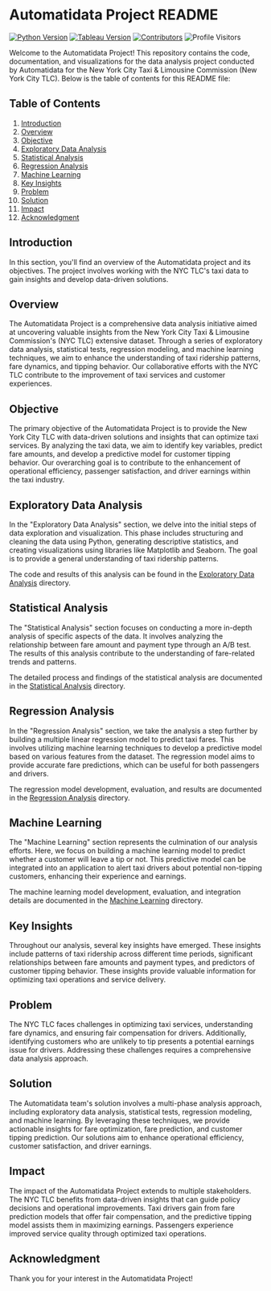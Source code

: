 # Automatidata Project README
[![Python Version](https://img.shields.io/badge/Python-3.7%20%7C%203.8%20%7C%203.9-blue)](https://www.python.org/downloads/release/python-390/)
[![Tableau Version](https://img.shields.io/badge/Tableau-2021.2%2B-blue)](https://www.tableau.com/support/releases)
[![Contributors](https://img.shields.io/github/contributors/Automatidata/Automatidata_Project)](https://github.com/Automatidata/Automatidata_Project/graphs/contributors)
![Profile Visitors](https://visitor-badge.glitch.me/badge?page_id=mussarratk.mussarratk)


Welcome to the Automatidata Project! This repository contains the code, documentation, and visualizations for the data analysis project conducted by Automatidata for the New York City Taxi & Limousine Commission (New York City TLC). Below is the table of contents for this README file:

## Table of Contents

1. [Introduction](#introduction)
2. [Overview](#overview)
3. [Objective](#objective)
4. [Exploratory Data Analysis](#exploratory-data-analysis)
5. [Statistical Analysis](#statistical-analysis)
6. [Regression Analysis](#regression-analysis)
7. [Machine Learning](#machine-learning)
8. [Key Insights](#key-insights)
9. [Problem](#problem)
10. [Solution](#solution)
11. [Impact](#impact)
12. [Acknowledgment](#acknowledgment)

## Introduction

In this section, you'll find an overview of the Automatidata project and its objectives. The project involves working with the NYC TLC's taxi data to gain insights and develop data-driven solutions.

## Overview

The Automatidata Project is a comprehensive data analysis initiative aimed at uncovering valuable insights from the New York City Taxi & Limousine Commission's (NYC TLC) extensive dataset. Through a series of exploratory data analysis, statistical tests, regression modeling, and machine learning techniques, we aim to enhance the understanding of taxi ridership patterns, fare dynamics, and tipping behavior. Our collaborative efforts with the NYC TLC contribute to the improvement of taxi services and customer experiences.

## Objective

The primary objective of the Automatidata Project is to provide the New York City TLC with data-driven solutions and insights that can optimize taxi services. By analyzing the taxi data, we aim to identify key variables, predict fare amounts, and develop a predictive model for customer tipping behavior. Our overarching goal is to contribute to the enhancement of operational efficiency, passenger satisfaction, and driver earnings within the taxi industry.

## Exploratory Data Analysis

In the "Exploratory Data Analysis" section, we delve into the initial steps of data exploration and visualization. This phase includes structuring and cleaning the data using Python, generating descriptive statistics, and creating visualizations using libraries like Matplotlib and Seaborn. The goal is to provide a general understanding of taxi ridership patterns.

The code and results of this analysis can be found in the [Exploratory Data Analysis](./exploratory_data_analysis) directory.

## Statistical Analysis

The "Statistical Analysis" section focuses on conducting a more in-depth analysis of specific aspects of the data. It involves analyzing the relationship between fare amount and payment type through an A/B test. The results of this analysis contribute to the understanding of fare-related trends and patterns.

The detailed process and findings of the statistical analysis are documented in the [Statistical Analysis](./statistical_analysis) directory.

## Regression Analysis

In the "Regression Analysis" section, we take the analysis a step further by building a multiple linear regression model to predict taxi fares. This involves utilizing machine learning techniques to develop a predictive model based on various features from the dataset. The regression model aims to provide accurate fare predictions, which can be useful for both passengers and drivers.

The regression model development, evaluation, and results are documented in the [Regression Analysis](./regression_analysis) directory.

## Machine Learning

The "Machine Learning" section represents the culmination of our analysis efforts. Here, we focus on building a machine learning model to predict whether a customer will leave a tip or not. This predictive model can be integrated into an application to alert taxi drivers about potential non-tipping customers, enhancing their experience and earnings.

The machine learning model development, evaluation, and integration details are documented in the [Machine Learning](./machine_learning) directory.

## Key Insights

Throughout our analysis, several key insights have emerged. These insights include patterns of taxi ridership across different time periods, significant relationships between fare amounts and payment types, and predictors of customer tipping behavior. These insights provide valuable information for optimizing taxi operations and service delivery.

## Problem

The NYC TLC faces challenges in optimizing taxi services, understanding fare dynamics, and ensuring fair compensation for drivers. Additionally, identifying customers who are unlikely to tip presents a potential earnings issue for drivers. Addressing these challenges requires a comprehensive data analysis approach.

## Solution

The Automatidata team's solution involves a multi-phase analysis approach, including exploratory data analysis, statistical tests, regression modeling, and machine learning. By leveraging these techniques, we provide actionable insights for fare optimization, fare prediction, and customer tipping prediction. Our solutions aim to enhance operational efficiency, customer satisfaction, and driver earnings.

## Impact

The impact of the Automatidata Project extends to multiple stakeholders. The NYC TLC benefits from data-driven insights that can guide policy decisions and operational improvements. Taxi drivers gain from fare prediction models that offer fair compensation, and the predictive tipping model assists them in maximizing earnings. Passengers experience improved service quality through optimized taxi operations.

## Acknowledgment

Thank you for your interest in the Automatidata Project!
